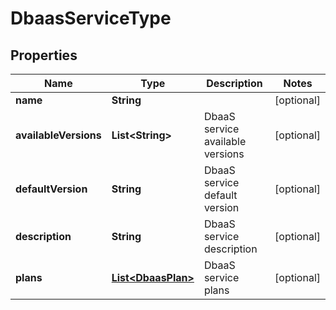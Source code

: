 # DbaasServiceType

## Properties
Name | Type | Description | Notes
------------ | ------------- | ------------- | -------------
**name** | **String** |  |  [optional]
**availableVersions** | **List&lt;String&gt;** | DbaaS service available versions |  [optional]
**defaultVersion** | **String** | DbaaS service default version |  [optional]
**description** | **String** | DbaaS service description |  [optional]
**plans** | [**List&lt;DbaasPlan&gt;**](DbaasPlan.md) | DbaaS service plans |  [optional]
